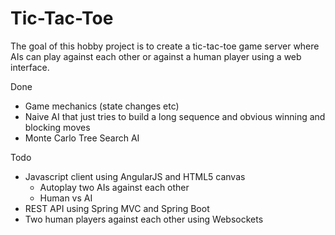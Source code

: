 # Tic-Tac-Toe

The goal of this hobby project is to create a tic-tac-toe game server where AIs can play against each other or against a human player using a web interface. 

Done
* Game mechanics (state changes etc)
* Naive AI that just tries to build a long sequence and obvious winning and blocking moves
* Monte Carlo Tree Search AI

Todo
* Javascript client using AngularJS and HTML5 canvas
  * Autoplay two AIs against each other
  * Human vs AI
* REST API using Spring MVC and Spring Boot
* Two human players against each other using Websockets